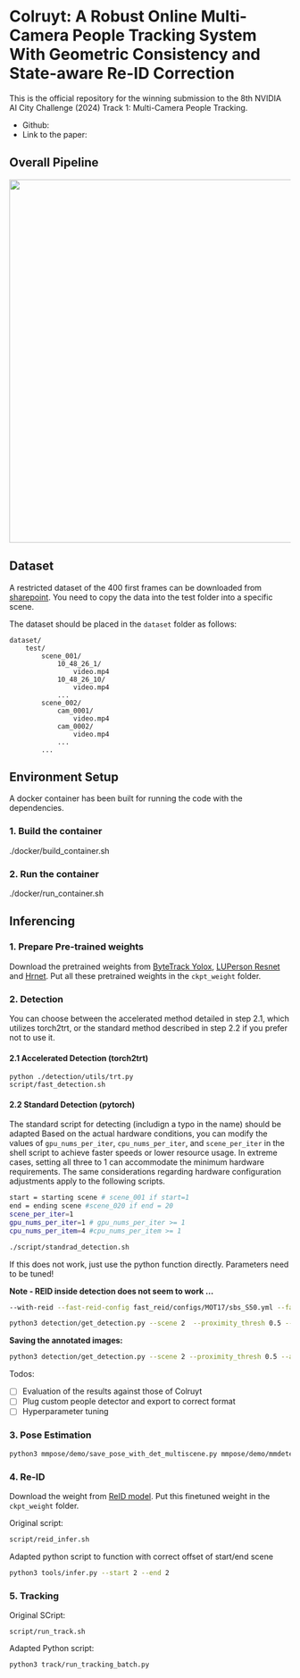 # Colruyt: A Robust Online Multi-Camera People Tracking System With Geometric Consistency and State-aware Re-ID Correction

This is the official repository for the winning submission to the 8th NVIDIA AI City Challenge (2024) Track 1: Multi-Camera People Tracking.
- Github: 
- Link to the paper: 







## Overall Pipeline

<img src="architecture.png" width="650" />

## Dataset

A restricted dataset of the 400 first frames can be downloaded from [sharepoint](https://flandersmake.sharepoint.com/:f:/s/ap_20220182RETAINVILICON-FM_channel/EkeAe2jzxNxNkwwHbz33JnUBZsAnC6A20hM5bhl3-gAaYQ?e=quuZo5). You need to copy the data into the test folder into a specific scene. 


The dataset should be placed in the `dataset` folder as follows:

```
dataset/
    test/
        scene_001/
            10_48_26_1/
                video.mp4
            10_48_26_10/
                video.mp4
            ...
        scene_002/
            cam_0001/
                video.mp4
            cam_0002/
                video.mp4
            ...
        ...
```

## Environment Setup

A docker container has been built for running the code with the dependencies.

### 1. Build the container

./docker/build_container.sh

### 2. Run the container

./docker/run_container.sh


## Inferencing
### 1. Prepare Pre-trained weights

Download the pretrained weights from [ByteTrack Yolox](https://drive.google.com/file/d/1LVFqYqx88R0TUjCMbTaKrJkL7-SdCSmC/view?usp=drive_link), [LUPerson Resnet](https://drive.google.com/file/d/1xDKWJRWja01nNOeV7TWcn58sHYSal2k9/view?usp=drive_link) and [Hrnet](https://drive.google.com/file/d/1tNT6gOBB95qYPCypvCctj1o-r7bzdwxA/view?usp=drive_link). Put all these pretrained weights in the `ckpt_weight` folder.

### 2. Detection
You can choose between the accelerated method detailed in step 2.1, which utilizes torch2trt, or the standard method described in step 2.2 if you prefer not to use it.

#### 2.1 Accelerated Detection (torch2trt)
```
python ./detection/utils/trt.py
script/fast_detection.sh
```
#### 2.2 Standard Detection (pytorch)

The standard script for detecting (includign a typo in the name) should be adapted Based on the actual hardware conditions, you can modify the values of `gpu_nums_per_iter`, `cpu_nums_per_iter`, and `scene_per_iter` in the shell script to achieve faster speeds or lower resource usage. In extreme cases, setting all three to 1 can accommodate the minimum hardware requirements. The same considerations regarding hardware configuration adjustments apply to the following scripts. 

```Bash
start = starting scene # scene_001 if start=1
end = ending scene #scene_020 if end = 20
scene_per_iter=1
gpu_nums_per_iter=1 # gpu_nums_per_iter >= 1
cpu_nums_per_item=4 #cpu_nums_per_item >= 1
```

```Bash
./script/standrad_detection.sh
```

If this does not work, just use the python function directly. Parameters need to be tuned!

**Note - REID inside detection does not seem to work ...**

```Bash
--with-reid --fast-reid-config fast_reid/configs/MOT17/sbs_S50.yml --fast-reid-weights pretrained/mot17_sbs_S50.pth
```

```Bash
python3 detection/get_detection.py --scene 2  --proximity_thresh 0.5 --appearance_thresh 0.25 --fuse --save_processed_img --save_annotated_img --batchsize 8
```

**Saving the annotated images:**
```Bash
python3 detection/get_detection.py --scene 2 --proximity_thresh 0.5 --appearance_thresh 0.25 --fuse --conf 0.1 --tsize 640 --track_high_thresh 0.5 --batchsize 8 --save_processed_img --save_annotated_img
```

Todos:
- [ ] Evaluation of the results against those of Colruyt
- [ ] Plug custom people detector and export to correct format
- [ ] Hyperparameter tuning

### 3. Pose Estimation

```Bash
python3 mmpose/demo/save_pose_with_det_multiscene.py mmpose/demo/mmdetection_cfg/faster_rcnn_r50_fpn_coco.py https://download.openxlab.org.cn/models/mmdetection/FasterR-CNN/weight/faster-rcnn_r50_fpn_1x_coco mmpose/configs/body_2d_keypoint/topdown_heatmap/coco/td-hm_hrnet-w32_8xb64-210e_coco-256x192.py ckpt_weight/td-hm_hrnet-w32_8xb64-210e_coco-256x192-81c58e40_20220909.pth --input dataset/test/scene_002 --output-root result/pose/scene_002 --draw-bbox --show-kpt-idx --start 1 --end 3
```

### 4. Re-ID

Download the weight from [ReID model](https://drive.google.com/file/d/17qbBmBX7DiT2lOuQ6rGHl8s9deKHkVn2/view?usp=sharing). Put this finetuned weight in the `ckpt_weight` folder.

Original script:
```Bash
script/reid_infer.sh
```

Adapted python script to function with correct offset of start/end scene
```Bash
python3 tools/infer.py --start 2 --end 2
```

### 5. Tracking

Original SCript:
```
script/run_track.sh
```

Adapted Python script:
```Bash
python3 track/run_tracking_batch.py
```